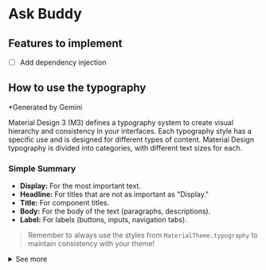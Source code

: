 # Ask Buddy

## Features to implement

- [ ] Add dependency injection

## How to use the typography

*Generated by Gemini

Material Design 3 (M3) defines a typography system to create visual hierarchy and consistency in your interfaces. Each typography style has a specific use and is designed for different types of content. Material Design typography is divided into categories, with different text sizes for each.

### Simple Summary

*   **Display:** For the most important text.
*   **Headline:** For titles that are not as important as "Display."
*   **Title:** For component titles.
*   **Body:** For the body of the text (paragraphs, descriptions).
*   **Label:** For labels (buttons, inputs, navigation tabs).

> Remember to always use the styles from `MaterialTheme.typography` to maintain consistency with your theme!

<details>

<summary>See more</summary>

**Typography Categories**

Here are the Material Design 3 typography categories, organized by hierarchical level:

### 1. Display

*   **`displayLarge`:** The largest and most prominent style.
    *   **Where to Use:** Important and eye-catching text, such as the title of a page in an app or on welcome screens.
*   **`displayMedium`:** Slightly smaller than `displayLarge`, but still very prominent.
    *   **Where to Use:** Section titles or titles that deserve attention but are not the main focus of the screen.
*   **`displaySmall`:** The smallest "Display" variant, but still large compared to other styles.
    *   **Where to Use:** Less prominent section titles or card titles.

### 2. Headline

*   **`headlineLarge`:** The largest headline style.
    *   **Where to Use:** Main titles, view titles, large and eye-catching text.
*   **`headlineMedium`:** A medium-sized headline.
    *   **Where to Use:** Secondary titles or sections less important than `headlineLarge`.
*   **`headlineSmall`:** The smallest headline style.
    *   **Where to Use:** Item titles, card titles, or titles that do not require as much emphasis.

### 3. Title

*   **`titleLarge`:** The largest text style for components.
    *   **Where to Use:** Top bar titles, text on cards, or dialog titles.
*   **`titleMedium`:** A medium size for component titles.
    *   **Where to Use:** List titles, subsection titles, or highlight button titles.
*   **`titleSmall`:** The smallest title style for components.
    *   **Where to Use:** Titles in sub-items, detail titles, or titles that need to be compact.

### 4. Body

*   **`bodyLarge`:** The largest body text style.
    *   **Where to Use:** Large blocks of text, main content.
*   **`bodyMedium`:** The default style for body text.
    *   **Where to Use:** Main text content, paragraphs, descriptions.
*   **`bodySmall`:** The smallest body text style.
    *   **Where to Use:** Auxiliary text, captions, help text, or footnotes.

### 5. Label

*   **`labelLarge`:** The largest label style.
    *   **Where to Use:** Button text, navigation tab text, and other interactive elements.
*   **`labelMedium`:** A medium-sized label style.
    *   **Where to Use:** Text input labels, chip labels, or list item labels.
*   **`labelSmall`:** The smallest label style.
    *   **Where to Use:** Tooltips, link labels, or extra details.

### Tips for Choosing the Right Style

*   **Hierarchy:** Start with `Display` for the most important titles, then use `Headline`, `Title`, `Body`, and `Label` for progressively less important content.
*   **Consistency:** Maintain the same typography style for the same type of content.
*   **Contrast:** Make sure your text has enough contrast with the background.
*   **Font Size:** Use the recommended font sizes, but adjust them if necessary.

</details>